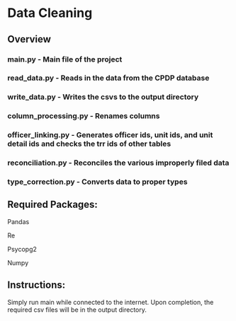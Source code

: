 # Data Cleaning

## Overview

### main.py - Main file of the project

### read_data.py - Reads in the data from the CPDP database

### write_data.py - Writes the csvs to the output directory

### column_processing.py - Renames columns

### officer_linking.py - Generates officer ids, unit ids, and unit detail ids and checks the trr ids of other tables

### reconciliation.py - Reconciles the various improperly filed data

### type_correction.py - Converts data to proper types

## Required Packages:
Pandas
  
Re
  
Psycopg2

Numpy

## Instructions:

Simply run main while connected to the internet.  Upon completion, the required csv files will be in the output directory.
